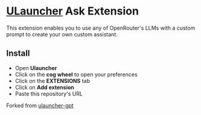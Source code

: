 # [ULauncher](https://ulauncher.io/) Ask Extension

This extension enables you to use any of OpenRouter's LLMs with a custom prompt to create your own custom assistant.

## Install

- Open **Ulauncher**
- Click on the **cog wheel** to open your preferences
- Click on the **EXTENSIONS** tab
- Click on **Add extension**
- Paste this repository's URL

Forked from [ulauncher-gpt](https://github.com/seofernando25/ulauncher-gpt)

